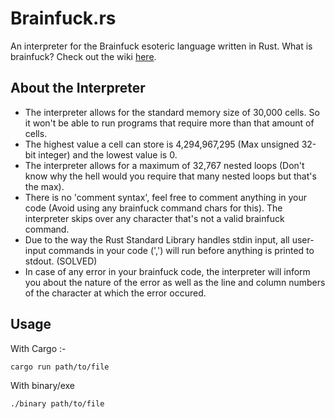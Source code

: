 # Brainfuck.rs
An interpreter for the Brainfuck esoteric language written in Rust. What is brainfuck? Check out the wiki [here](https://esolangs.org/wiki/Brainfuck).

## About the Interpreter
- The interpreter allows for the standard memory size of 30,000 cells. So it won't be able to run programs that require more than that amount of cells.  
- The highest value a cell can store is 4,294,967,295 (Max unsigned 32-bit integer) and the lowest value is 0.  
- The interpreter allows for a maximum of 32,767 nested loops (Don't know why the hell would you require that many nested loops but that's the max).  
- There is no 'comment syntax', feel free to comment anything in your code (Avoid using any brainfuck command chars for this). The interpreter skips over any character that's not a valid brainfuck command.  
- Due to the way the Rust Standard Library handles stdin input, all user-input commands in your code (',') will run before anything is printed to stdout. (SOLVED)
- In case of any error in your brainfuck code, the interpreter will inform you about the nature of the error as well as the line and column numbers of the character at which the error occured.

## Usage
With Cargo :-
```
cargo run path/to/file
```
With binary/exe
```
./binary path/to/file
```
